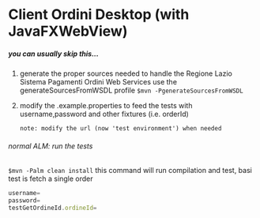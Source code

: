 # Client Ordini Desktop (with JavaFXWebView)
##### you can usually skip this... 
1. generate the proper sources needed to handle the Regione Lazio Sistema Pagamenti Ordini Web Services use the generateSourcesFromWSDL profile
``$mvn -PgenerateSourcesFromWSDL``
2. modify the .example.properties to feed the tests with username,password and other fixtures (i.e. orderId)
      
       note: modify the url (now 'test environment') when needed
 
###### normal ALM: run the tests
 ``$mvn -Palm clean install``
this command will run compilation and test, basi test is fetch a single order

```javascript
username=
password=
testGetOrdineId.ordineId= 
```

